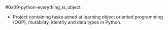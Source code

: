 #0x09-python-everything_is_object
- Project containing tasks aimed at learning object oriented programming (OOP), mutability, identity and data types in Python.
